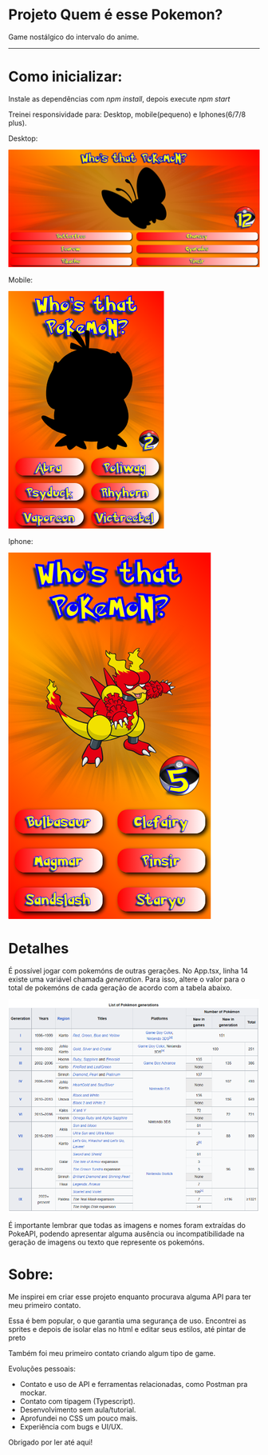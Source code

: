 # **Projeto Quem é esse Pokemon?**  
Game nostálgico do intervalo do anime.
______________________

# Como inicializar:
Instale as dependências com *npm install*, depois execute *npm start*

Treinei responsividade para: Desktop, mobile(pequeno) e Iphones(6/7/8 plus).

Desktop:

![Resolução Desktop](src/resources/desktop_resolution.png)

Mobile:

![Resolução Desktop](src/resources/mobile_resolution.png)

Iphone:


![Resolução Desktop](src/resources/iphone_resolution.png)

# Detalhes

É possível jogar com pokemóns de outras gerações. No App.tsx, linha 14 existe uma variável chamada *generation*. Para isso, altere o valor para o total de pokemóns de cada geração de acordo com a tabela abaixo.

![Gerações](src/resources/generations.png)

É importante lembrar que todas as imagens e nomes foram extraídas do PokeAPI, podendo apresentar alguma ausência ou incompatibilidade na geração de imagens ou texto que represente os pokemóns.



# Sobre:

Me inspirei em criar esse projeto enquanto procurava alguma API para ter meu primeiro contato.

Essa é bem popular, o que garantia uma segurança de uso. Encontrei as sprites e depois de isolar elas no html e editar seus estilos, até pintar de preto

Também foi meu primeiro contato criando algum tipo de game.

Evoluções pessoais:
- Contato e uso de API e ferramentas relacionadas, como Postman pra mockar.
- Contato com tipagem (Typescript).
- Desenvolvimento sem aula/tutorial.
- Aprofundei no CSS um pouco mais.
- Experiência com bugs e UI/UX.

Obrigado por ler até aqui!
